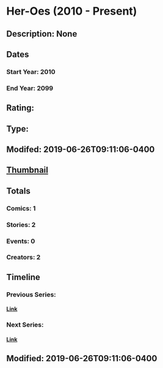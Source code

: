 # Her-Oes (2010 - Present)
## Description: None
## Dates
### Start Year: 2010
### End Year: 2099
## Rating: 
## Type: 
## Modifed: 2019-06-26T09:11:06-0400
## [Thumbnail](http://i.annihil.us/u/prod/marvel/i/mg/9/20/4c4df33af3741.jpg)
## Totals
### Comics: 1
### Stories: 2
### Events: 0
### Creators: 2
## Timeline
### Previous Series: 
#### [Link]()
### Next Series: 
#### [Link]()
## Modified: 2019-06-26T09:11:06-0400